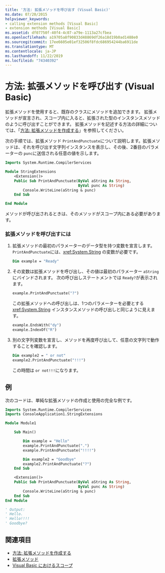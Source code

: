 ```yaml
---
title: '方法: 拡張メソッドを呼び出す (Visual Basic)'
ms.date: 07/20/2015
helpviewer_keywords:
- calling extension methods [Visual Basic]
- extension methods [Visual Basic]
ms.assetid: df07750f-40f4-4c07-a79e-1113a27cfbea
ms.openlocfilehash: a19705a8f90833d48869df26a18d19b0ad1488e0
ms.sourcegitcommit: 17ee6605e01ef32506f8fdc686954244ba6911de
ms.translationtype: MT
ms.contentlocale: ja-JP
ms.lasthandoff: 11/22/2019
ms.locfileid: "74340392"
---
```

# <a name="how-to-call-an-extension-method-visual-basic"></a>方法: 拡張メソッドを呼び出す (Visual Basic)

拡張メソッドを使用すると、既存のクラスにメソッドを追加できます。 拡張メソッドが宣言され、スコープ内に入ると、拡張された型のインスタンスメソッドのように呼び出すことができます。 拡張メソッドを記述する方法の詳細については、「[方法: 拡張メソッドを作成する](./how-to-write-an-extension-method.md)」を参照してください。

 次の手順では、拡張メソッド `PrintAndPunctuate`について説明します。拡張メソッドは、それを呼び出す文字列インスタンスを表示し、その後、2番目のパラメーターの `punc`に送信される任意の値を示します。

```vb
Imports System.Runtime.CompilerServices

Module StringExtensions
    <Extension()>
    Public Sub PrintAndPunctuate(ByVal aString As String,
                                 ByVal punc As String)
        Console.WriteLine(aString & punc)
    End Sub

End Module
```

メソッドが呼び出されるときは、そのメソッドがスコープ内にある必要があります。

### <a name="to-call-an-extension-method"></a>拡張メソッドを呼び出すには

1. 拡張メソッドの最初のパラメーターのデータ型を持つ変数を宣言します。 `PrintAndPunctuate`には、<xref:System.String> の変数が必要です。

    ```vb
    Dim example = "Ready"
    ```

2. その変数は拡張メソッドを呼び出し、その値は最初のパラメーター `aString`にバインドされます。 次の呼び出しステートメントでは `Ready?`が表示されます。

    ```vb
    example.PrintAndPunctuate("?")
    ```

     この拡張メソッドへの呼び出しは、1つのパラメーターを必要とする <xref:System.String> インスタンスメソッドの呼び出しと同じように見えます。

    ```vb
    example.EndsWith("dy")
    example.IndexOf("R")
    ```

3. 別の文字列変数を宣言し、メソッドを再度呼び出して、任意の文字列で動作することを確認します。

    ```vb
    Dim example2 = " or not"
    example2.PrintAndPunctuate("!!!")
    ```

     この時間は `or not!!!`になります。

## <a name="example"></a>例
 次のコードは、単純な拡張メソッドの作成と使用の完全な例です。

```vb
Imports System.Runtime.CompilerServices
Imports ConsoleApplication1.StringExtensions

Module Module1

    Sub Main()

        Dim example = "Hello"
        example.PrintAndPunctuate(".")
        example.PrintAndPunctuate("!!!!")

        Dim example2 = "Goodbye"
        example2.PrintAndPunctuate("?")
    End Sub

    <Extension()>
    Public Sub PrintAndPunctuate(ByVal aString As String,
                                 ByVal punc As String)
        Console.WriteLine(aString & punc)
    End Sub
End Module

' Output:
' Hello.
' Hello!!!!
' Goodbye?
```

## <a name="see-also"></a>関連項目

- [方法: 拡張メソッドを作成する](./how-to-write-an-extension-method.md)
- [拡張メソッド](./extension-methods.md)
- [Visual Basic におけるスコープ](../../../../visual-basic/programming-guide/language-features/declared-elements/scope.md)
